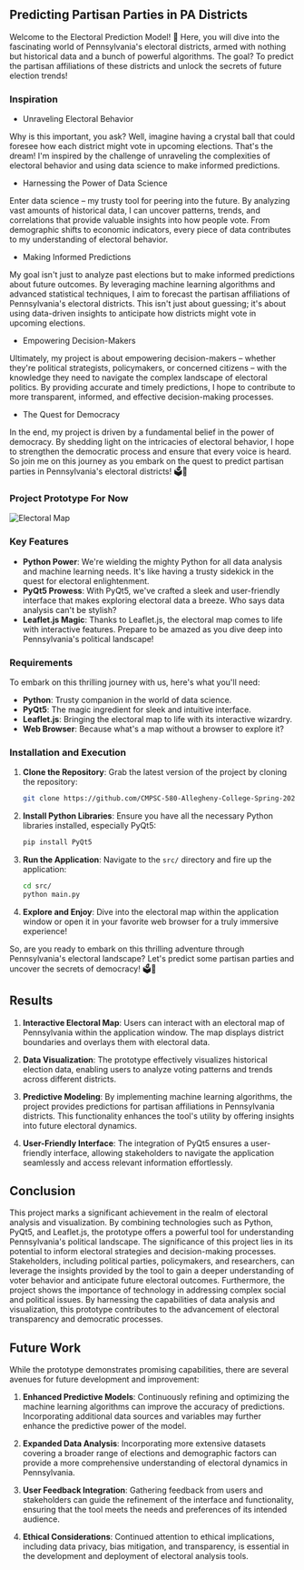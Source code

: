## Predicting Partisan Parties in PA Districts

Welcome to the Electoral Prediction Model! 🎉 Here, you will dive into the fascinating world of Pennsylvania's electoral districts, armed with nothing but historical data and a bunch of powerful algorithms. The goal? To predict the partisan affiliations of these districts and unlock the secrets of future election trends!

### Inspiration

- Unraveling Electoral Behavior

Why is this important, you ask? Well, imagine having a crystal ball that could foresee how each district might vote in upcoming elections. That's the dream! I'm inspired by the challenge of unraveling the complexities of electoral behavior and using data science to make informed predictions.

- Harnessing the Power of Data Science

Enter data science – my trusty tool for peering into the future. By analyzing vast amounts of historical data, I can uncover patterns, trends, and correlations that provide valuable insights into how people vote. From demographic shifts to economic indicators, every piece of data contributes to my understanding of electoral behavior.

- Making Informed Predictions

My goal isn't just to analyze past elections but to make informed predictions about future outcomes. By leveraging machine learning algorithms and advanced statistical techniques, I aim to forecast the partisan affiliations of Pennsylvania's electoral districts. This isn't just about guessing; it's about using data-driven insights to anticipate how districts might vote in upcoming elections.

- Empowering Decision-Makers

Ultimately, my project is about empowering decision-makers – whether they're political strategists, policymakers, or concerned citizens – with the knowledge they need to navigate the complex landscape of electoral politics. By providing accurate and timely predictions, I hope to contribute to more transparent, informed, and effective decision-making processes.

- The Quest for Democracy

In the end, my project is driven by a fundamental belief in the power of democracy. By shedding light on the intricacies of electoral behavior, I hope to strengthen the democratic process and ensure that every voice is heard. So join me on this journey as you embark on the quest to predict partisan parties in Pennsylvania's electoral districts! 🗳️🔮

### Project Prototype For Now

![Electoral Map](/Users/stephenrodriguez/Documents/junior_sem/own-project-rodriguez03/screenshot.png)

### Key Features

- **Python Power**: We're wielding the mighty Python for all data analysis and machine learning needs. It's like having a trusty sidekick in the quest for electoral enlightenment.
- **PyQt5 Prowess**: With PyQt5, we've crafted a sleek and user-friendly interface that makes exploring electoral data a breeze. Who says data analysis can't be stylish?
- **Leaflet.js Magic**: Thanks to Leaflet.js, the electoral map comes to life with interactive features. Prepare to be amazed as you dive deep into Pennsylvania's political landscape!

### Requirements

To embark on this thrilling journey with us, here's what you'll need:

- **Python**: Trusty companion in the world of data science.
- **PyQt5**: The magic ingredient for sleek and intuitive interface.
- **Leaflet.js**: Bringing the electoral map to life with its interactive wizardry.
- **Web Browser**: Because what's a map without a browser to explore it?

### Installation and Execution

1. **Clone the Repository**: Grab the latest version of the project by cloning the repository:
   ```bash
   git clone https://github.com/CMPSC-580-Allegheny-College-Spring-2024/own-project-rodriguez03.git
   ```

2. **Install Python Libraries**: Ensure you have all the necessary Python libraries installed, especially PyQt5:
   ```bash
   pip install PyQt5
   ```

3. **Run the Application**: Navigate to the `src/` directory and fire up the application:
   ```bash
   cd src/
   python main.py
   ```

4. **Explore and Enjoy**: Dive into the electoral map within the application window or open it in your favorite web browser for a truly immersive experience!

So, are you ready to embark on this thrilling adventure through Pennsylvania's electoral landscape? Let's predict some partisan parties and uncover the secrets of democracy! 🗳️🔮

## Results

1. **Interactive Electoral Map**: Users can interact with an electoral map of Pennsylvania within the application window. The map displays district boundaries and overlays them with electoral data.

2. **Data Visualization**: The prototype effectively visualizes historical election data, enabling users to analyze voting patterns and trends across different districts.

3. **Predictive Modeling**: By implementing machine learning algorithms, the project provides predictions for partisan affiliations in Pennsylvania districts. This functionality enhances the tool's utility by offering insights into future electoral dynamics.

4. **User-Friendly Interface**: The integration of PyQt5 ensures a user-friendly interface, allowing stakeholders to navigate the application seamlessly and access relevant information effortlessly.

## Conclusion

This project marks a significant achievement in the realm of electoral analysis and visualization. By combining technologies such as Python, PyQt5, and Leaflet.js, the prototype offers a powerful tool for understanding Pennsylvania's political landscape. The significance of this project lies in its potential to inform electoral strategies and decision-making processes. Stakeholders, including political parties, policymakers, and researchers, can leverage the insights provided by the tool to gain a deeper understanding of voter behavior and anticipate future electoral outcomes. Furthermore, the project shows the importance of technology in addressing complex social and political issues. By harnessing the capabilities of data analysis and visualization, this prototype contributes to the advancement of electoral transparency and democratic processes.

## Future Work

While the prototype demonstrates promising capabilities, there are several avenues for future development and improvement:

1. **Enhanced Predictive Models**: Continuously refining and optimizing the machine learning algorithms can improve the accuracy of predictions. Incorporating additional data sources and variables may further enhance the predictive power of the model.

2. **Expanded Data Analysis**: Incorporating more extensive datasets covering a broader range of elections and demographic factors can provide a more comprehensive understanding of electoral dynamics in Pennsylvania.

3. **User Feedback Integration**: Gathering feedback from users and stakeholders can guide the refinement of the interface and functionality, ensuring that the tool meets the needs and preferences of its intended audience.

4. **Ethical Considerations**: Continued attention to ethical implications, including data privacy, bias mitigation, and transparency, is essential in the development and deployment of electoral analysis tools.
